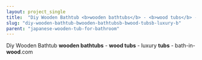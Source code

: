 ```yaml
---
layout: project_single
title:  "Diy Wooden Bathtub <b>wooden bathtubs</b> - <b>wood tubs</b> - luxury <b>tubs</b> - bath-in-<b>wood</b>.com"
slug: "diy-wooden-bathtub-bwooden-bathtubsb-bwood-tubsb-luxury-b"
parent: "japanese-wooden-tub-for-bathroom"
---
```

Diy Wooden Bathtub <b>wooden bathtubs</b> - <b>wood tubs</b> - luxury <b>tubs</b> - bath-in-<b>wood</b>.com